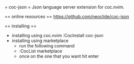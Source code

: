 
= coc-json =
Json language server extension for coc.nvim.

== online resources ==
https://github.com/neoclide/coc-json

== installing ==
* installing using coc.nvim
	:CocInstall coc-json
* installing using marketplace
	- run the following command
	- :CocList marketplace
	- once on the one that you want hit enter

